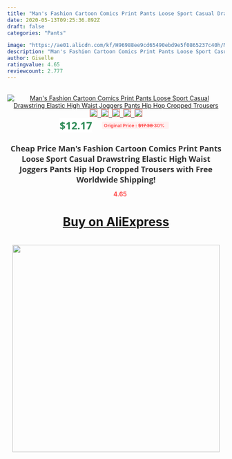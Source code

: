 ```yaml
---
title: "Man's Fashion Cartoon Comics Print Pants Loose Sport Casual Drawstring Elastic High Waist Joggers Pants Hip Hop Cropped Trousers"
date: 2020-05-13T09:25:36.892Z
draft: false
categories: "Pants"

image: "https://ae01.alicdn.com/kf/H96988ee9cd65490ebd9e5f0865237c40h/Man-s-Fashion-Cartoon-Comics-Print-Pants-Loose-Sport-Casual-Drawstring-Elastic-High-Waist-Joggers-Pants.jpg"
description: "Man's Fashion Cartoon Comics Print Pants Loose Sport Casual Drawstring Elastic High Waist Joggers Pants Hip Hop Cropped Trousers"
author: Giselle
ratingvalue: 4.65
reviewcount: 2.777
---
```

<br>
<div style="text-align: center;">
<a href="https://s.click.aliexpress.com/e/_AOpBv3" target="_blank" rel="nofollow noopener noreferrer"><img alt="Man's Fashion Cartoon Comics Print Pants Loose Sport Casual Drawstring Elastic High Waist Joggers Pants Hip Hop Cropped Trousers" class="magnifier-image" src="https://ae01.alicdn.com/kf/H96988ee9cd65490ebd9e5f0865237c40h/Man-s-Fashion-Cartoon-Comics-Print-Pants-Loose-Sport-Casual-Drawstring-Elastic-High-Waist-Joggers-Pants.jpg_640x640.jpg">
<br>
<img style="border:1px solid salmon" src="https://ae01.alicdn.com/kf/H96988ee9cd65490ebd9e5f0865237c40h/Man-s-Fashion-Cartoon-Comics-Print-Pants-Loose-Sport-Casual-Drawstring-Elastic-High-Waist-Joggers-Pants.jpg_120x120.jpg">&nbsp;&nbsp;<img style="border:1px solid salmon" src="https://ae01.alicdn.com/kf/H086c26f1fa5446c38ca6e0e93ec83d14j/Man-s-Fashion-Cartoon-Comics-Print-Pants-Loose-Sport-Casual-Drawstring-Elastic-High-Waist-Joggers-Pants.jpg_120x120.jpg">&nbsp;&nbsp;<img style="border:1px solid salmon" src="https://ae01.alicdn.com/kf/Hf0709360e92c40d1816923e0ffce0561N/Man-s-Fashion-Cartoon-Comics-Print-Pants-Loose-Sport-Casual-Drawstring-Elastic-High-Waist-Joggers-Pants.jpg_120x120.jpg">&nbsp;&nbsp;<img style="border:1px solid salmon" src="https://ae01.alicdn.com/kf/Hf1687575eaba4a0b920a2f216a24f51c2/Man-s-Fashion-Cartoon-Comics-Print-Pants-Loose-Sport-Casual-Drawstring-Elastic-High-Waist-Joggers-Pants.jpg_120x120.jpg">&nbsp;&nbsp;<img style="border:1px solid salmon" src="https://ae01.alicdn.com/kf/Hf8ff545e98114fa49f737993400ca776l/Man-s-Fashion-Cartoon-Comics-Print-Pants-Loose-Sport-Casual-Drawstring-Elastic-High-Waist-Joggers-Pants.jpg_120x120.jpg"></a></div><br0>
<div style="text-align: center;"><span style="background-color: white; border: 0px; box-sizing: border-box; color: seagreen; display: inline-block; font-family: &quot;open sans&quot; , &quot;arial&quot; , &quot;helvetica&quot; , sans-serif , &quot;heiti&quot;; font-size: 24px; font-stretch: inherit; font-weight: 700; line-height: inherit; margin: 0px 10px 0px 0px; padding: 0px; vertical-align: middle;">$12.17 </span>
<span style="background: rgb(255 , 241 , 241); border-radius: 3px; border: 0px; box-sizing: border-box; color: #ff4747; display: inline-block; font-family: inherit; font-size: 12px; font-stretch: inherit; font-style: inherit; font-variant: inherit; font-weight: 600; line-height: inherit; margin: 0px; padding: 2px 5px; transform: scale(0.9); vertical-align: middle;">Original Price : <b style="text-decoration: line-through;">$17.38 </b> 30%&nbsp;&nbsp;</span></div>
<h1 style="color: #333333; display: inline-block; font-family: &quot;open sans&quot; , &quot;arial&quot; , &quot;helvetica&quot; , sans-serif , &quot;heiti&quot;; font-size: 18px; font-stretch: inherit; font-weight: 700; text-align: center;">Cheap Price Man's Fashion Cartoon Comics Print Pants Loose Sport Casual Drawstring Elastic High Waist Joggers Pants Hip Hop Cropped Trousers with Free Worldwide Shipping!</h1>
<div style="color: #ff4747; text-align: center;">
<img src="https://4.bp.blogspot.com/-M0ZcTcb-5uY/XleCXlxnR4I/AAAAAAAAAEc/OrjgMkXV1oMQFaCRZj5HQwOCBcu3w1FegCPcBGAYYCw/s1600/star.png" style="height: 15px;">&nbsp;<b>4.65</b></div>
<div class="button_cont" align="center"><a class="buynow_a" href="https://s.click.aliexpress.com/e/_AOpBv3" target="_blank" rel="nofollow noopener noreferrer"><H1>Buy on AliExpress</H1></a></div><br>
<div class="separator" style="clear: both; text-align: center;">
<img src="https://lh3.googleusercontent.com/-pTy5HemUv9M/XlePHvY0dAI/AAAAAAAAAE4/0nX5iRUoIWY8eMW9Dpxeirr157OZliDIgCLcBGAsYHQ/s1600/badge.gif" width="480">
</div>
